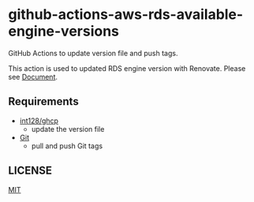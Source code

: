 # github-actions-aws-rds-available-engine-versions

GitHub Actions to update version file and push tags.

This action is used to updated RDS engine version with Renovate.
Please see [Document](https://github.com/suzuki-shunsuke/renovate-github-tags-datasource-repositories).

## Requirements

* [int128/ghcp](https://github.com/int128/ghcp)
  * update the version file
* [Git](https://git-scm.com/)
  * pull and push Git tags

## LICENSE

[MIT](LICENSE)
